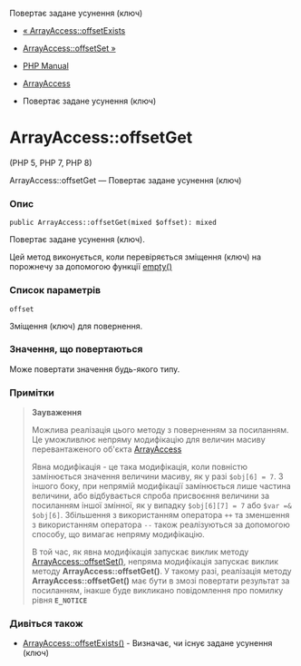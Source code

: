 Повертає задане усунення (ключ)

-   [« ArrayAccess::offsetExists](arrayaccess.offsetexists.html)
    
-   [ArrayAccess::offsetSet »](arrayaccess.offsetset.html)
    
-   [PHP Manual](index.html)
    
-   [ArrayAccess](class.arrayaccess.html)
    
-   Повертає задане усунення (ключ)
    

# ArrayAccess::offsetGet

(PHP 5, PHP 7, PHP 8)

ArrayAccess::offsetGet — Повертає задане усунення (ключ)

### Опис

```methodsynopsis
public ArrayAccess::offsetGet(mixed $offset): mixed
```

Повертає задане усунення (ключ).

Цей метод виконується, коли перевіряється зміщення (ключ) на порожнечу за допомогою функції [empty()](function.empty.html)

### Список параметрів

`offset`

Зміщення (ключ) для повернення.

### Значення, що повертаються

Може повертати значення будь-якого типу.

### Примітки

> **Зауваження**
> 
> Можлива реалізація цього методу з поверненням за посиланням. Це уможливлює непряму модифікацію для величин масиву перевантаженого об'єкта [ArrayAccess](class.arrayaccess.html)
> 
> Явна модифікація - це така модифікація, коли повністю замінюється значення величини масиву, як у разі `$obj[6] = 7`. З іншого боку, при непрямій модифікації замінюється лише частина величини, або відбувається спроба присвоєння величини за посиланням іншої змінної, як у випадку `$obj[6][7] = 7` або `$var =& $obj[6]`. Збільшення з використанням оператора `++` та зменшення з використанням оператора `--` також реалізуються за допомогою способу, що вимагає непряму модифікацію.
> 
> В той час, як явна модифікація запускає виклик методу [ArrayAccess::offsetSet()](arrayaccess.offsetset.html), непряма модифікація запускає виклик методу **ArrayAccess::offsetGet()**. У такому разі, реалізація методу **ArrayAccess::offsetGet()** має бути в змозі повертати результат за посиланням, інакше буде викликано повідомлення про помилку рівня **`E_NOTICE`**

### Дивіться також

-   [ArrayAccess::offsetExists()](arrayaccess.offsetexists.html) - Визначає, чи існує задане усунення (ключ)